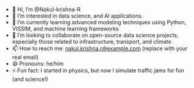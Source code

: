 - 👋 Hi, I’m @Nakul-krishna-R  
- 👀 I’m interested in data science, and AI applications.  
- 🌱 I’m currently learning advanced modeling techniques using Python, VISSIM, and machine learning frameworks  
- 💞️ I’m looking to collaborate on open-source data science projects, especially those related to infrastructure, transport, and climate  
- 📫 How to reach me: nakul.krishna.r@example.com (replace with your real email)  
- 😄 Pronouns: he/him  
- ⚡ Fun fact: I started in physics, but now I simulate traffic jams for fun (and science!)

